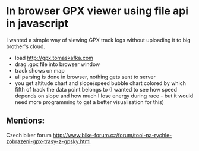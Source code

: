 In browser GPX viewer using file api in javascript
===

I wanted a simple way of viewing GPX track logs without uploading it to big brother's cloud.

- load http://gpx.tomaskafka.com
- drag .gpx file into browser window
- track shows on map
- all parsing is done in browser, nothing gets sent to server
- you get altitude chart and slope/speed bubble chart colored by which fifth of track the data point belongs to (I wanted to see how speed depends on slope and how much I lose energy during race - but it would need more programming to get a better visualisation for this)

Mentions:
---
Czech biker forum http://www.bike-forum.cz/forum/tool-na-rychle-zobrazeni-gpx-trasy-z-gpsky.html